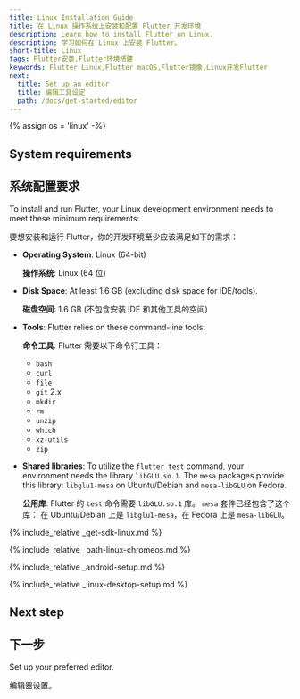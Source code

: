 ```yaml
---
title: Linux Installation Guide
title: 在 Linux 操作系统上安装和配置 Flutter 开发环境
description: Learn how to install Flutter on Linux.
description: 学习如何在 Linux 上安装 Flutter。
short-title: Linux
tags: Flutter安装,Flutter环境搭建
keywords: Flutter Linux,Flutter macOS,Flutter镜像,Linux开发Flutter
next:
  title: Set up an editor
  title: 编辑工具设定
  path: /docs/get-started/editor
---
```


{% assign os = 'linux' -%}

## System requirements

## 系统配置要求

To install and run Flutter,
your Linux development environment needs to meet these minimum requirements:

要想安装和运行 Flutter，你的开发环境至少应该满足如下的需求：

- **Operating System**: Linux (64-bit)

  **操作系统**: Linux (64 位)

- **Disk Space**: At least 1.6 GB (excluding disk space for IDE/tools).

  **磁盘空间**: 1.6 GB (不包含安装 IDE 和其他工具的空间)

- **Tools**: Flutter relies on these command-line tools:

  **命令工具**: Flutter 需要以下命令行工具：

  - `bash`
  - `curl`
  - `file`
  - `git` 2.x
  - `mkdir`
  - `rm`
  - `unzip`
  - `which`
  - `xz-utils`
  - `zip`

- **Shared libraries**: To utilize the `flutter test` command,
  your environment needs the library `libGLU.so.1`.
  The `mesa` packages provide this library:
  `libglu1-mesa` on Ubuntu/Debian and `mesa-libGLU` on Fedora.

  **公用库**: Flutter 的 `test` 命令需要 `libGLU.so.1` 库。
  `mesa` 套件已经包含了这个库：
  在 Ubuntu/Debian 上是 `libglu1-mesa`，在 Fedora 上是 `mesa-libGLU`。

{% include_relative _get-sdk-linux.md %}

{% include_relative _path-linux-chromeos.md %}

{% include_relative _android-setup.md %}

{% include_relative _linux-desktop-setup.md %}

## Next step

## 下一步

Set up your preferred editor.

编辑器设置。

